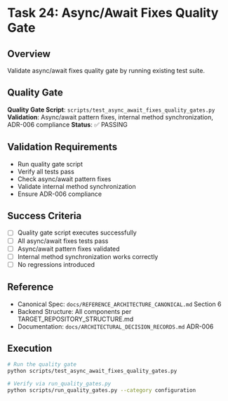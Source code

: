 # Task 24: Async/Await Fixes Quality Gate

## Overview
Validate async/await fixes quality gate by running existing test suite.

## Quality Gate
**Quality Gate Script**: `scripts/test_async_await_fixes_quality_gates.py`
**Validation**: Async/await pattern fixes, internal method synchronization, ADR-006 compliance
**Status**: ✅ PASSING

## Validation Requirements
- Run quality gate script
- Verify all tests pass
- Check async/await pattern fixes
- Validate internal method synchronization
- Ensure ADR-006 compliance

## Success Criteria
- [ ] Quality gate script executes successfully
- [ ] All async/await fixes tests pass
- [ ] Async/await pattern fixes validated
- [ ] Internal method synchronization works correctly
- [ ] No regressions introduced

## Reference
- Canonical Spec: `docs/REFERENCE_ARCHITECTURE_CANONICAL.md` Section 6
- Backend Structure: All components per TARGET_REPOSITORY_STRUCTURE.md
- Documentation: `docs/ARCHITECTURAL_DECISION_RECORDS.md` ADR-006

## Execution
```bash
# Run the quality gate
python scripts/test_async_await_fixes_quality_gates.py

# Verify via run_quality_gates.py
python scripts/run_quality_gates.py --category configuration
```
